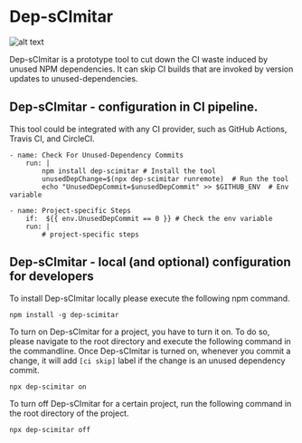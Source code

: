 # Dep-sCImitar

![alt text](https://static.thenounproject.com/png/819829-200.png)

Dep-sCImitar is a prototype tool to cut down the CI waste induced by unused NPM dependencies. 
It can skip CI builds that are invoked by version updates to unused-dependencies. 

## Dep-sCImitar - configuration in CI pipeline. 

This tool could be integrated with any CI provider, such as GitHub Actions, Travis CI, and CircleCI.

```
- name: Check For Unused-Dependency Commits
    run: |
        npm install dep-scimitar # Install the tool
        unusedDepChange=$(npx dep-scimitar runremote)  # Run the tool
        echo "UnusedDepCommit=$unusedDepCommit" >> $GITHUB_ENV  # Env variable 
  
- name: Project-specific Steps
    if:  ${{ env.UnusedDepCommit == 0 }} # Check the env variable 
    run: |
        # project-specific steps
```

## Dep-sCImitar - local (and optional) configuration for developers

To install Dep-sCImitar locally please execute the following npm command. 

```
npm install -g dep-scimitar
```

To turn on Dep-sCImitar for a project, you have to turn it on. To do so, please navigate to the root directory and execute the following command in the commandline. 
Once Dep-sCImitar is turned on, whenever you commit a change, it will add `[ci skip]` label if the change is an unused dependency commit.


```
npx dep-scimitar on
```


To turn off Dep-sCImitar for a certain project, run the following command in the root directory of the project.

```
npx dep-scimitar off
```
